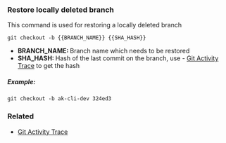 ### Restore locally deleted branch

This command is used for restoring a locally deleted branch

`git checkout -b {{BRANCH_NAME}} {{SHA_HASH}}`

- <b>BRANCH_NAME: </b>Branch name which needs to be restored
- <b>SHA_HASH: </b>Hash of the last commit on the branch, use - [Git Activity Trace](git-reflog.md) to get the hash

##### Example:

`git checkout -b ak-cli-dev 324ed3`

### Related

- [Git Activity Trace](git-reflog.md)